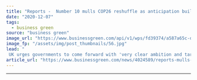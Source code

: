 ```yaml
---
title: "Reports -  Number 10 mulls COP26 reshuffle as anticipation builds for crucial climate summit"
date: "2020-12-07"
tags: 
  - business green
source: "business green"
image_url: "https://www.businessgreen.com/api/v1/wps/fd39374/a587a65c-db8a-4577-ba0a-7bb820c4738a/5/SHARMA-Alok-2019-185x114.jpg"
image_fp: "/assets/img/post_thumbnails/56.jpg"
lead: "
 UK urges governments to come forward with 'very clear ambition and targets' at this week's Climate Action Summit, amid fresh warnings of devastating climate impacts ..."
article_url: "https://www.businessgreen.com/news/4024589/reports-mulls-cop26-reshuffle-anticipation-builds-crucial-climate-summit"
---
```


---
